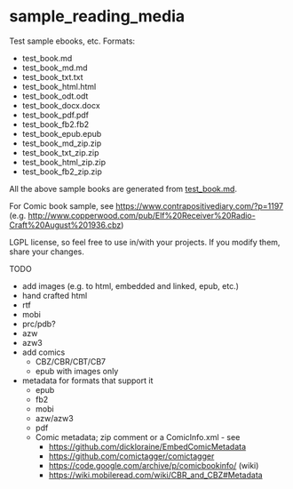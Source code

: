 # sample_reading_media

Test sample ebooks, etc. Formats:

  * test_book.md
  * test_book_md.md
  * test_book_txt.txt
  * test_book_html.html
  * test_book_odt.odt
  * test_book_docx.docx
  * test_book_pdf.pdf
  * test_book_fb2.fb2
  * test_book_epub.epub
  * test_book_md_zip.zip
  * test_book_txt_zip.zip
  * test_book_html_zip.zip
  * test_book_fb2_zip.zip

All the above sample books are generated from [test_book.md](./test_book.md).

For Comic book sample, see https://www.contrapositivediary.com/?p=1197
(e.g. http://www.copperwood.com/pub/Elf%20Receiver%20Radio-Craft%20August%201936.cbz)

LGPL license, so feel free to use in/with your projects. If you modify them, share your changes.


TODO

  * add images (e.g. to html, embedded and linked, epub, etc.)
  * hand crafted html
  * rtf
  * mobi
  * prc/pdb?
  * azw
  * azw3
  * add comics
      * CBZ/CBR/CBT/CB7
      * epub with images only
  * metadata for formats that support it
      * epub
      * fb2
      * mobi
      * azw/azw3
      * pdf
      * Comic metadata; zip comment or a ComicInfo.xml - see
          * https://github.com/dickloraine/EmbedComicMetadata
          * https://github.com/comictagger/comictagger
          * https://code.google.com/archive/p/comicbookinfo/ (wiki)
          * https://wiki.mobileread.com/wiki/CBR_and_CBZ#Metadata
